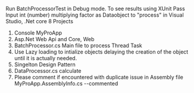 Run BatchProcessorTest in Debug mode. To see results using XUnit
Pass Input int (number) multiplying factor as Dataobject to "process" in Visual Studio, .Net core 8
Projects
1. Console MyProApp
2. Asp.Net Web Api and Core, Web
3. BatchProcessor.cs Main file to process Thread Task
4. Use Lazy loading to intialize objects delaying the creation of the object until it is actually needed.
6. Singelton Design Pattern 
5. DataProcessor.cs calculate
6. Please comment if encountered with duplicate issue in Assembly file MyProApp.AssemblyInfo.cs --commented
